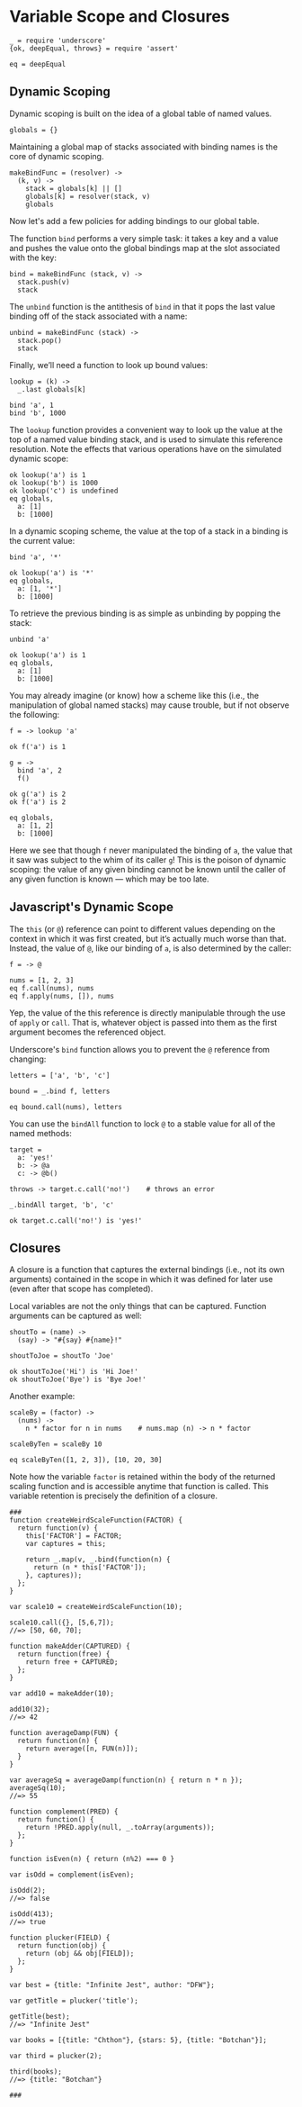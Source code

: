 # Variable Scope and Closures

    _ = require 'underscore'
    {ok, deepEqual, throws} = require 'assert'

    eq = deepEqual


## Dynamic Scoping

Dynamic scoping is built on the idea of a global table of named values.

    globals = {}

Maintaining a global map of stacks associated with binding names is the core of
dynamic scoping.

    makeBindFunc = (resolver) ->
      (k, v) ->
        stack = globals[k] || []
        globals[k] = resolver(stack, v)
        globals

Now let's add a few policies for adding bindings to our global table.

The function `bind` performs a very simple task: it takes a key and
a value and pushes the value onto the global bindings map at the slot
associated with the key:

    bind = makeBindFunc (stack, v) ->
      stack.push(v)
      stack

The `unbind` function is the antithesis of `bind` in that it pops the
last value binding off of the stack associated with a name:

    unbind = makeBindFunc (stack) ->
      stack.pop()
      stack

Finally, we’ll need a function to look up bound values:

    lookup = (k) ->
      _.last globals[k]

    bind 'a', 1
    bind 'b', 1000

The `lookup` function provides a convenient way to look up the value at
the top of a named value binding stack, and is used to simulate this reference
resolution. Note the effects that various operations have on the simulated
dynamic scope:

    ok lookup('a') is 1
    ok lookup('b') is 1000
    ok lookup('c') is undefined
    eq globals,
      a: [1]
      b: [1000]

In a dynamic scoping scheme, the value at the top of a stack in a binding is
the current value:

    bind 'a', '*'

    ok lookup('a') is '*'
    eq globals,
      a: [1, '*']
      b: [1000]

To retrieve the previous binding is as simple as unbinding by popping the
stack:

    unbind 'a'

    ok lookup('a') is 1
    eq globals,
      a: [1]
      b: [1000]

You may already imagine (or know) how a scheme like this (i.e., the
manipulation of global named stacks) may cause trouble, but if not observe the
following:

    f = -> lookup 'a'

    ok f('a') is 1

    g = -> 
      bind 'a', 2
      f()

    ok g('a') is 2 
    ok f('a') is 2

    eq globals,
      a: [1, 2]
      b: [1000]

Here we see that though `f` never manipulated the binding of `a`, the value
that it saw was subject to the whim of its caller `g`! This is the poison of dynamic scoping: the value of any given binding cannot be known until the caller of any given function is known — which may be too late.

## Javascript's Dynamic Scope

The `this` (or `@`) reference can point to different values depending on the
context in which it was first created, but it’s actually much worse than that.
Instead, the value of `@`, like our binding of `a`, is also determined by
the caller:

    f = -> @

    nums = [1, 2, 3]
    eq f.call(nums), nums
    eq f.apply(nums, []), nums

Yep, the value of the this reference is directly manipulable through the use of
`apply` or `call`. That is, whatever object is passed into them as the first argument becomes the referenced object.

Underscore's `bind` function allows you to prevent the `@` reference from
changing:

    letters = ['a', 'b', 'c']

    bound = _.bind f, letters

    eq bound.call(nums), letters

You can use the `bindAll` function to lock `@` to a stable value
for all of the named methods:

    target =
      a: 'yes!'
      b: -> @a
      c: -> @b()

    throws -> target.c.call('no!')    # throws an error

    _.bindAll target, 'b', 'c'

    ok target.c.call('no!') is 'yes!'


## Closures

A closure is a function that captures the external bindings (i.e., not its own
arguments) contained in the scope in which it was defined for later use (even
after that scope has completed).

Local variables are not the only things that can be captured.  Function arguments can be captured as well: 

    shoutTo = (name) ->
      (say) -> "#{say} #{name}!"

    shoutToJoe = shoutTo 'Joe'

    ok shoutToJoe('Hi') is 'Hi Joe!'
    ok shoutToJoe('Bye') is 'Bye Joe!'

Another example:

    scaleBy = (factor) ->
      (nums) ->
        n * factor for n in nums    # nums.map (n) -> n * factor

    scaleByTen = scaleBy 10

    eq scaleByTen([1, 2, 3]), [10, 20, 30]

Note how the variable `factor` is retained within the body of the returned scaling function and is accessible anytime that function is called. This variable retention is precisely the definition of a closure.

    ###
    function createWeirdScaleFunction(FACTOR) {
      return function(v) {
        this['FACTOR'] = FACTOR;
        var captures = this;

        return _.map(v, _.bind(function(n) {
          return (n * this['FACTOR']);
        }, captures));
      };
    }

    var scale10 = createWeirdScaleFunction(10);

    scale10.call({}, [5,6,7]);
    //=> [50, 60, 70];

    function makeAdder(CAPTURED) {
      return function(free) {
        return free + CAPTURED;
      };
    }

    var add10 = makeAdder(10);

    add10(32);
    //=> 42

    function averageDamp(FUN) {
      return function(n) {
        return average([n, FUN(n)]);
      }
    }

    var averageSq = averageDamp(function(n) { return n * n });
    averageSq(10);
    //=> 55

    function complement(PRED) {
      return function() {
        return !PRED.apply(null, _.toArray(arguments));
      };
    }

    function isEven(n) { return (n%2) === 0 }

    var isOdd = complement(isEven);

    isOdd(2);
    //=> false

    isOdd(413);
    //=> true

    function plucker(FIELD) {
      return function(obj) {
        return (obj && obj[FIELD]);
      };
    }

    var best = {title: "Infinite Jest", author: "DFW"};

    var getTitle = plucker('title');

    getTitle(best);
    //=> "Infinite Jest"

    var books = [{title: "Chthon"}, {stars: 5}, {title: "Botchan"}];

    var third = plucker(2);

    third(books);
    //=> {title: "Botchan"}

    ###
